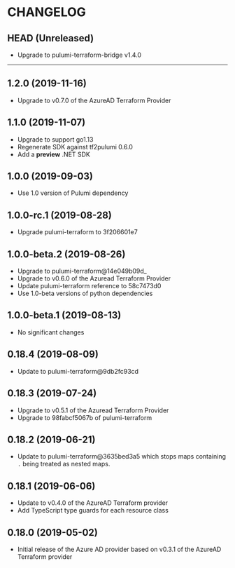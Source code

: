 CHANGELOG
=========

## HEAD (Unreleased)
* Upgrade to pulumi-terraform-bridge v1.4.0

---

## 1.2.0 (2019-11-16)
* Upgrade to v0.7.0 of the AzureAD Terraform Provider

## 1.1.0 (2019-11-07)
* Upgrade to support go1.13
* Regenerate SDK against tf2pulumi 0.6.0
* Add a **preview** .NET SDK

## 1.0.0 (2019-09-03)
* Use 1.0 version of Pulumi dependency

## 1.0.0-rc.1 (2019-08-28)
* Upgrade pulumi-terraform to 3f206601e7

## 1.0.0-beta.2 (2019-08-26)
* Upgrade to pulumi-terraform@14e049b09d_
* Upgrade to v0.6.0 of the Azuread Terraform Provider
* Update pulumi-terraform reference to 58c7473d0
* Use 1.0-beta versions of python dependencies

## 1.0.0-beta.1 (2019-08-13)
* No significant changes

## 0.18.4 (2019-08-09)
* Update to pulumi-terraform@9db2fc93cd

## 0.18.3 (2019-07-24)
* Upgrade to v0.5.1 of the Azuread Terraform Provider
* Upgrade to 98fabcf5067b of pulumi-terraform

## 0.18.2 (2019-06-21)
* Update to pulumi-terraform@3635bed3a5 which stops maps containing `.` being treated as nested maps.

## 0.18.1 (2019-06-06)
* Update to v0.4.0 of the AzureAD Terraform provider
* Add TypeScript type guards for each resource class

## 0.18.0 (2019-05-02)
* Initial release of the Azure AD provider based on v0.3.1 of the AzureAD Terraform provider
